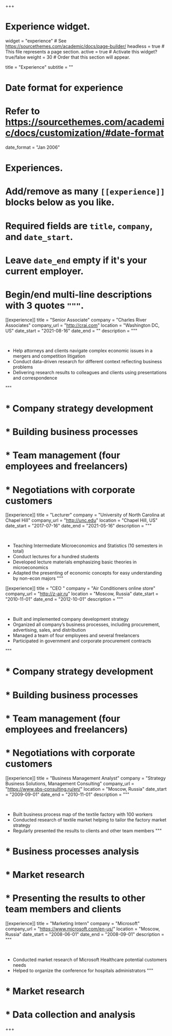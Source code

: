 +++
# Experience widget.
widget = "experience"  # See https://sourcethemes.com/academic/docs/page-builder/
headless = true  # This file represents a page section.
active = true  # Activate this widget? true/false
weight = 30  # Order that this section will appear.

title = "Experience"
subtitle = ""

# Date format for experience
#   Refer to https://sourcethemes.com/academic/docs/customization/#date-format
date_format = "Jan 2006"

# Experiences.
#   Add/remove as many `[[experience]]` blocks below as you like.
#   Required fields are `title`, `company`, and `date_start`.
#   Leave `date_end` empty if it's your current employer.
#   Begin/end multi-line descriptions with 3 quotes `"""`.

[[experience]]
  title = "Senior Associate"
  company = "Charles River Associates"
  company_url = "http://crai.com"
  location = "Washington DC, US"
  date_start = "2021-08-16"
  date_end = ""
  description = """

  &nbsp;
  * Help attorneys and clients navigate complex economic issues in a mergers and competition litigation
  * Conduct data-driven research for different context reflecting business problems
  * Delivering research results to colleagues and clients using presentations and correspondence

  """
#  * Company strategy development
#  * Building business processes
#  * Team management (four employees and freelancers)
#  * Negotiations with corporate customers


[[experience]]
  title = "Lecturer"
  company = "University of North Carolina at Chapel Hill"
  company_url = "http://unc.edu"
  location = "Chapel Hill, US"
  date_start = "2017-07-16"
  date_end = "2021-05-16"
  description = """

  &nbsp;
  * Teaching Intermediate Microeconomics and Statistics (10 semesters in total)
  * Conduct lectures for a hundred students
  * Developed lecture materials emphasizing basic theories in microeconomics
  * Adapted the presenting of economic concepts for easy understanding by non-econ majors
  """




[[experience]]
  title = "CEO "
  company = "Air Conditioners online store"
  company_url = "http://z-air.ru"
  location = "Moscow, Russia"
  date_start = "2010-11-01"
  date_end = "2012-10-01"
  description = """

  &nbsp;
  * Built and implemented company development strategy
  * Organized all company’s business processes, including procurement, advertising, sales, and distribution
  * Managed a team of four employees and several freelancers
  * Participated in government and corporate procurement contracts

  """
#  * Company strategy development
#  * Building business processes
#  * Team management (four employees and freelancers)
#  * Negotiations with corporate customers



[[experience]]
  title = "Business Management Analyst"
  company = "Strategy Business Solutions, Management Consulting"
  company_url = "https://www.sbs-consulting.ru/en/"
  location = "Moscow, Russia"
  date_start = "2009-09-01"
  date_end = "2010-11-01"
  description = """

  &nbsp;
  * Built business process map of the textile factory with 100 workers
  * Conducted research of textile market helping to tailor the factory market strategy
  * Regularly presented the results to clients and other team members
  """

#  * Business processes analysis
#  * Market research
#  * Presenting the results to other team members and clients


[[experience]]
  title = "Marketing Intern"
  company = "Microsoft"
  company_url = "https://www.microsoft.com/en-us/"
  location = "Moscow, Russia"
  date_start = "2008-06-01"
  date_end = "2008-09-01"
  description = """

  &nbsp;
  * Conducted market research of Microsoft Healthcare potential customers needs
  * Helped to organize the conference for hospitals administrators
  """

#  * Market research
#  * Data collection and analysis


+++
